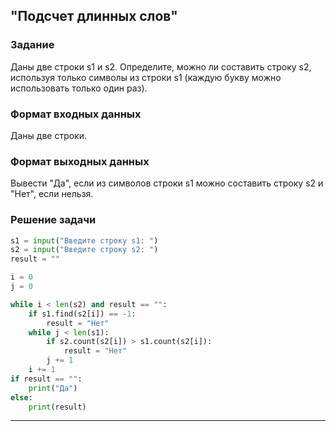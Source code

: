 ## "Подсчет длинных слов"

### Задание

Даны две строки s1 и s2. Определите, можно ли составить строку s2, используя только символы из строки s1 (каждую букву можно использовать только один раз).

### Формат входных данных

Даны две строки.

### Формат выходных данных

Вывести "Да", если из символов строки s1 можно составить строку s2 и "Нет", если нельзя.

### Решение задачи

```python
s1 = input("Введите строку s1: ")
s2 = input("Введите строку s2: ")
result = ""

i = 0
j = 0

while i < len(s2) and result == "":
    if s1.find(s2[i]) == -1:
        result = "Нет"
    while j < len(s1):
        if s2.count(s2[i]) > s1.count(s2[i]):
            result = "Нет"
        j += 1
    i += 1
if result == "":
    print("Да")
else:
    print(result)
```

---

